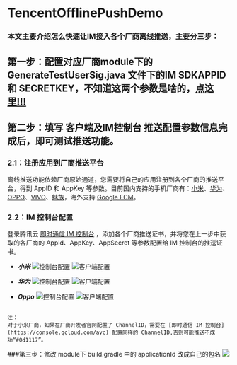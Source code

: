 # TencentOfflinePushDemo

### 本文主要介绍怎么快速让IM接入各个厂商离线推送，主要分三步：

## 第一步：配置对应厂商module下的 GenerateTestUserSig.java 文件下的IM SDKAPPID 和 SECRETKEY，不知道这两个参数是啥的，[点这里!!!](https://cloud.tencent.com/document/product/269/36838)

## 第二步：填写 客户端及IM控制台 推送配置参数信息完成后，即可测试推送功能。

### 2.1：注册应用到厂商推送平台
离线推送功能依赖厂商原始通道，您需要将自己的应用注册到各个厂商的推送平台，得到 AppID 和 AppKey 等参数。目前国内支持的手机厂商有：[小米](https://dev.mi.com/console/doc/detail?pId=68)、[华为](https://developer.huawei.com/consumer/cn/doc/development/HMSCore-Guides/service-introduction-0000001050040060)、[OPPO](https://open.oppomobile.com/wiki/doc#id=10195)、[VIVO](https://dev.vivo.com.cn/documentCenter/doc/281)、[魅族](http://open-wiki.flyme.cn/doc-wiki/index#id?129)，海外支持 [Google FCM](https://console.firebase.google.com/u/0/?hl=zh-cn)。

### 2.2：IM 控制台配置
登录腾讯云 [即时通信 IM 控制台](https://console.qcloud.com/avc) ，添加各个厂商推送证书，并将您在上一步中获取的各厂商的 AppId、AppKey、AppSecret 等参数配置给 IM 控制台的推送证书。

- ***小米***
![控制台配置](https://user-images.githubusercontent.com/30644065/182319740-5921154c-a056-4dae-94a0-654e6c0c2424.png)
![客户端配置](https://user-images.githubusercontent.com/30644065/182319278-0f453def-3d60-4903-87d0-6239dcfcf6c4.png)

- ***华为***
![控制台配置](https://user-images.githubusercontent.com/30644065/182317433-c7e85feb-b7f2-4ff2-a2bc-bc7ae8c3c5f2.png)
![客户端配置](https://user-images.githubusercontent.com/30644065/182318759-5aa16f4e-02bd-43b9-91f1-4e9e8241c781.png)

- ***Oppo***
![控制台配置](https://user-images.githubusercontent.com/30644065/182317579-b8d147b3-31e9-45e0-9f73-bfa769e55968.png)
![客户端配置](https://user-images.githubusercontent.com/30644065/182318939-3054f37a-c308-4b3a-9bdf-743fc652fbbe.png)
 
```
  
注：
对于小米厂商，如果在厂商开发者官网配置了 ChannelID，需要在 [即时通信 IM 控制台](https://console.qcloud.com/avc) 配置同样的 ChannelID,否则可能推送不成功“#0d1117”。

```


###第三步：修改 module下 build.gradle 中的 applicationId 改成自己的包名
![](https://user-images.githubusercontent.com/30644065/182315571-d038b13e-b283-47ec-8deb-e75b3bd394ff.png)
